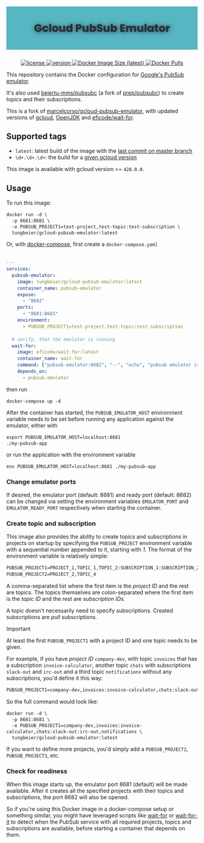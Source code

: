 <h1 align="center">
  <img alt="cch" src=".github/banner.png">
</h1>

<p align="center">
  <a href="https://github.com/beiertu-mms/gcloud-pubsub-emulator/blob/master/LICENSE">
    <img alt="license" src="https://img.shields.io/github/license/beiertu-mms/gcloud-pubsub-emulator" />
  </a>
  <a href="https://github.com/beiertu-mms/gcloud-pubsub-emulator/releases">
    <img alt="version" src="https://img.shields.io/github/v/release/beiertu-mms/gcloud-pubsub-emulator" />
  </a>
  <a href="https://hub.docker.com/r/tungbeier/gcloud-pubsub-emulator">
    <img alt="Docker Image Size (latest)" src="https://img.shields.io/docker/image-size/tungbeier/gcloud-pubsub-emulator/latest">
  </a>
  <a href="https://hub.docker.com/r/tungbeier/gcloud-pubsub-emulator">
    <img alt="Docker Pulls" src="https://img.shields.io/docker/pulls/tungbeier/gcloud-pubsub-emulator">
  </a>
</p>

This repository contains the Docker configuration for [Google's PubSub emulator](https://cloud.google.com/pubsub/docs/emulator).

It's also used [beiertu-mms/pubsubc](https://github.com/beiertu-mms/pubsubc) (a fork of [prep/pubsubc](https://github.com/prep/pubsubc)) to create topics and their subscriptions.

This is a fork of [marcelcorso/gcloud-pubsub-emulator](https://github.com/marcelcorso/gcloud-pubsub-emulator),
with updated versions of [gcloud](https://cloud.google.com/sdk/gcloud), [OpenJDK](https://openjdk.org) and [eficode/wait-for](https://github.com/eficode/wait-for).

## Supported tags

- `latest`: latest build of the image with the [last commit on master branch][master-branch]
- `\d+.\d+.\d+`: the build for a [given gcloud version][google-release-note]

[master-branch]: https://github.com/beiertu-mms/gcloud-pubsub-emulator/tree/master
[google-release-note]: https://cloud.google.com/release-notes

This image is available with gcloud version >= `428.0.0`.

## Usage

To run this image:

```shell
docker run -d \
  -p 8681:8681 \
  -e PUBSUB_PROJECT1=test-project,test-topic:test-subscription \
  tungbeier/gcloud-pubsub-emulator:latest
```

Or, with [docker-compose](https://docs.docker.com/compose/), first create a `docker-compose.yaml`

```yaml

---
services:
  pubsub-emulator:
    image: tungbeier/gcloud-pubsub-emulator:latest
    container_name: pubsub-emulator
    expose:
      - "8682"
    ports:
      - "8681:8681"
    environment:
      - PUBSUB_PROJECT1=test-project,test-topic:test-subscription

  # verify, that the emulator is running
  wait-for:
    image: eficode/wait-for:latest
    container_name: wait-for
    command: ["pubsub-emulator:8682", "--", "echo", "pubsub emulator is running"]
    depends_on:
      - pubsub-emulator
```

then run

```shell
docker-compose up -d
```

After the container has started, the `PUBSUB_EMULATOR_HOST` environment variable needs to be set before running any application against the emulator, either with

```shell
export PUBSUB_EMULATOR_HOST=localhost:8681
./my-pubsub-app
```

or run the application with the environment variable

```shell
env PUBSUB_EMULATOR_HOST=localhost:8681 ./my-pubsub-app
```

### Change emulator ports

If desired, the emulator port (default: 8681) and ready port (default: 8682) can be changed via setting
the environment variables `EMULATOR_PORT` and `EMULATOR_READY_PORT` respectively when starting the container.

### Create topic and subscription
This image also provides the ability to create topics and subscriptions in projects on startup
by specifying the `PUBSUB_PROJECT` environment variable with a sequential number appended to it,
starting with _1_. The format of the environment variable is relatively simple:

```txt
PUBSUB_PROJECT1=PROJECT_1,TOPIC_1,TOPIC_2:SUBSCRIPTION_1:SUBSCRIPTION_2,TOPIC_3:SUBSCRIPTION_3
PUBSUB_PROJECT2=PROJECT_2,TOPIC_4
```

A comma-separated list where the first item is the _project ID_ and the rest are topics.
The topics themselves are colon-separated where the first item is the _topic ID_ and the rest are _subscription IDs_.

A topic doesn't necessarily need to specify subscriptions. Created subscriptions are _pull_ subscriptions.

> [!IMPORTANT]
> At least the first `PUBSUB_PROJECT1` with a project ID and one topic needs to be given.

For example, if you have _project ID_ `company-dev`, with topic `invoices` that has a subscription `invoice-calculator`,
another topic `chats` with subscriptions `slack-out` and `irc-out` and a third topic `notifications` without any subscriptions,
you'd define it this way:

```txt
PUBSUB_PROJECT1=company-dev,invoices:invoice-calculator,chats:slack-out:irc-out,notifications
```

So the full command would look like:

```shell
docker run -d \
  -p 8681:8681 \
  -e PUBSUB_PROJECT1=company-dev,invoices:invoice-calculator,chats:slack-out:irc-out,notifications \
  tungbeier/gcloud-pubsub-emulator:latest
```

If you want to define more projects, you'd simply add a `PUBSUB_PROJECT2`, `PUBSUB_PROJECT3`, etc.

### Check for readiness

When this image starts up, the emulator port 8681 (default) will be made available.
After it creates all the specified projects with their topics and subscriptions, the port 8682 will also be opened.

So if you're using this Docker image in a docker-compose setup or something similar,
you might have leveraged scripts like [wait-for](https://github.com/eficode/wait-for) or [wait-for-it](https://github.com/vishnubob/wait-for-it)
to detect when the PubSub service with all required projects, topics and subscriptions are available, before starting a container that depends on them.

